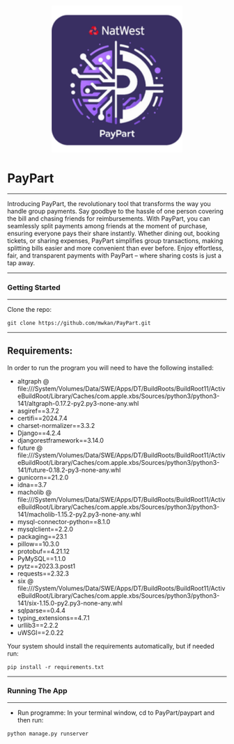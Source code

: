 <p align="center">
  <img src="https://github.com/mwkan/PayPart/blob/b53bc0356c23492a4c9ab012b291e56cb53a206e/paypart/static/Logo.png" width="300"/>
</p>


# **PayPart** #


----


Introducing PayPart, the revolutionary tool that transforms the way you handle group payments. Say goodbye to the hassle of one person covering the bill and chasing friends for reimbursements. With PayPart, you can seamlessly split payments among friends at the moment of purchase, ensuring everyone pays their share instantly. Whether dining out, booking tickets, or sharing expenses, PayPart simplifies group transactions, making splitting bills easier and more convenient than ever before. Enjoy effortless, fair, and transparent payments with PayPart – where sharing costs is just a tap away.



--------
### **Getting Started** ###
-----


Clone the repo:

```
git clone https://github.com/mwkan/PayPart.git
```

---
**Requirements:**
----

In order to run the program you will need to have the following installed:

- altgraph @ file:///System/Volumes/Data/SWE/Apps/DT/BuildRoots/BuildRoot11/ActiveBuildRoot/Library/Caches/com.apple.xbs/Sources/python3/python3-141/altgraph-0.17.2-py2.py3-none-any.whl
- asgiref==3.7.2
- certifi==2024.7.4
- charset-normalizer==3.3.2
- Django==4.2.4
- djangorestframework==3.14.0
- future @ file:///System/Volumes/Data/SWE/Apps/DT/BuildRoots/BuildRoot11/ActiveBuildRoot/Library/Caches/com.apple.xbs/Sources/python3/python3-141/future-0.18.2-py3-none-any.whl
- gunicorn==21.2.0
- idna==3.7
- macholib @ file:///System/Volumes/Data/SWE/Apps/DT/BuildRoots/BuildRoot11/ActiveBuildRoot/Library/Caches/com.apple.xbs/Sources/python3/python3-141/macholib-1.15.2-py2.py3-none-any.whl
- mysql-connector-python==8.1.0
- mysqlclient==2.2.0
- packaging==23.1
- pillow==10.3.0
- protobuf==4.21.12
- PyMySQL==1.1.0
- pytz==2023.3.post1
- requests==2.32.3
- six @ file:///System/Volumes/Data/SWE/Apps/DT/BuildRoots/BuildRoot11/ActiveBuildRoot/Library/Caches/com.apple.xbs/Sources/python3/python3-141/six-1.15.0-py2.py3-none-any.whl
- sqlparse==0.4.4
- typing_extensions==4.7.1
- urllib3==2.2.2
- uWSGI==2.0.22

Your system should install the requirements automatically, but if needed run:

```
pip install -r requirements.txt
```
---
### **Running The App** ###
---

- Run programme:
  In your terminal window, cd to PayPart/paypart and then run:
```
python manage.py runserver
```

